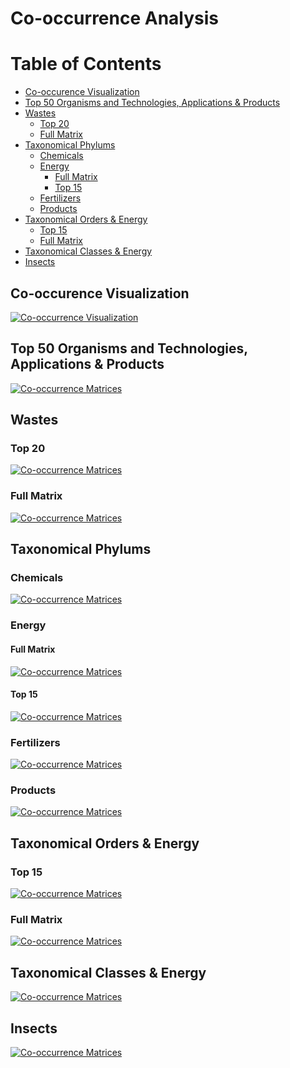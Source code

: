# Co-occurrence Analysis

Table of Contents
=================
 * [Co-occurence Visualization](#co-occurence-visualization)
 * [Top 50 Organisms and Technologies, Applications &amp; Products](#top-50-organisms-and-technologies-applications--products)
 * [Wastes](#wastes)
   * [Top 20](#top-20)
   * [Full Matrix](#full-matrix)
 * [Taxonomical Phylums](#taxonomical-phylums)
   * [Chemicals](#chemicals)
   * [Energy](#energy)
     * [Full Matrix](#full-matrix-1)
     * [Top 15](#top-15)
   * [Fertilizers](#fertilizers)
   * [Products](#products)
 * [Taxonomical Orders &amp; Energy](#taxonomical-orders--energy)
   * [Top 15](#top-15-1)
   * [Full Matrix](#full-matrix-2)
 * [Taxonomical Classes &amp; Energy](#taxonomical-classes--energy)
 * [Insects](#insects)

## Co-occurence Visualization

[![Co-occurrence Visualization](./images/CircleCoOccurLayout.png)](http://isdata-org.github.io/mapping-the-bioeconomy/CoOccurrenceAnalysis/CircleCoOccurLayout.html)

## Top 50 Organisms and Technologies, Applications & Products
[![Co-occurrence Matrices](./images/Top50Species.png)](https://raw.githubusercontent.com/isdata-org/mapping-the-bioeconomy/master/CoOccurrenceAnalysis/images/Top50Species.png)

## Wastes
### Top 20
[![Co-occurrence Matrices](./images/Top20Wastes.png)](https://raw.githubusercontent.com/isdata-org/mapping-the-bioeconomy/master/CoOccurrenceAnalysis/images/Top20Wastes.png)
### Full Matrix
[![Co-occurrence Matrices](./images/FullWasteMatrix.png)](https://raw.githubusercontent.com/isdata-org/mapping-the-bioeconomy/master/CoOccurrenceAnalysis/images/FullWasteMatrix.png)

## Taxonomical Phylums
### Chemicals
[![Co-occurrence Matrices](./images/Top50ChemicalsPhylum.png)](https://raw.githubusercontent.com/isdata-org/mapping-the-bioeconomy/master/CoOccurrenceAnalysis/images/Top50ChemicalsPhylum.png)
 	
### Energy
#### Full Matrix
[![Co-occurrence Matrices](./images/EnergyPhylum.png)](https://raw.githubusercontent.com/isdata-org/mapping-the-bioeconomy/master/CoOccurrenceAnalysis/images/EnergyPhylum.png)
#### Top 15
[![Co-occurrence Matrices](./images/Top15EnergyPhylum.png)](https://raw.githubusercontent.com/isdata-org/mapping-the-bioeconomy/master/CoOccurrenceAnalysis/images/Top15EnergyPhylum.png)

###  Fertilizers
[![Co-occurrence Matrices](./images/FertilizersTopPhylum.png)](https://raw.githubusercontent.com/isdata-org/mapping-the-bioeconomy/master/CoOccurrenceAnalysis/images/FertilizersTopPhylum.png)

### Products
[![Co-occurrence Matrices](./images/ProductsTopPhylum.png)](https://raw.githubusercontent.com/isdata-org/mapping-the-bioeconomy/master/CoOccurrenceAnalysis/images/ProductsTopPhylum.png)

## Taxonomical Orders & Energy
### Top 15
[![Co-occurrence Matrices](./images/Top15EnergyOrder.png)](https://raw.githubusercontent.com/isdata-org/mapping-the-bioeconomy/master/CoOccurrenceAnalysis/images/Top15EnergyOrder.png)
### Full Matrix
[![Co-occurrence Matrices](./images/EnergyPerOrder.png)](https://raw.githubusercontent.com/isdata-org/mapping-the-bioeconomy/master/CoOccurrenceAnalysis/images/EnergyPerOrder.png)

## Taxonomical Classes & Energy
[![Co-occurrence Matrices](./images/EnergyPerClass.png)](https://raw.githubusercontent.com/isdata-org/mapping-the-bioeconomy/master/CoOccurrenceAnalysis/images/EnergyPerClass.png)

## Insects
[![Co-occurrence Matrices](./images/Insects.png)](https://raw.githubusercontent.com/isdata-org/mapping-the-bioeconomy/master/CoOccurrenceAnalysis/images/Insects.png)
